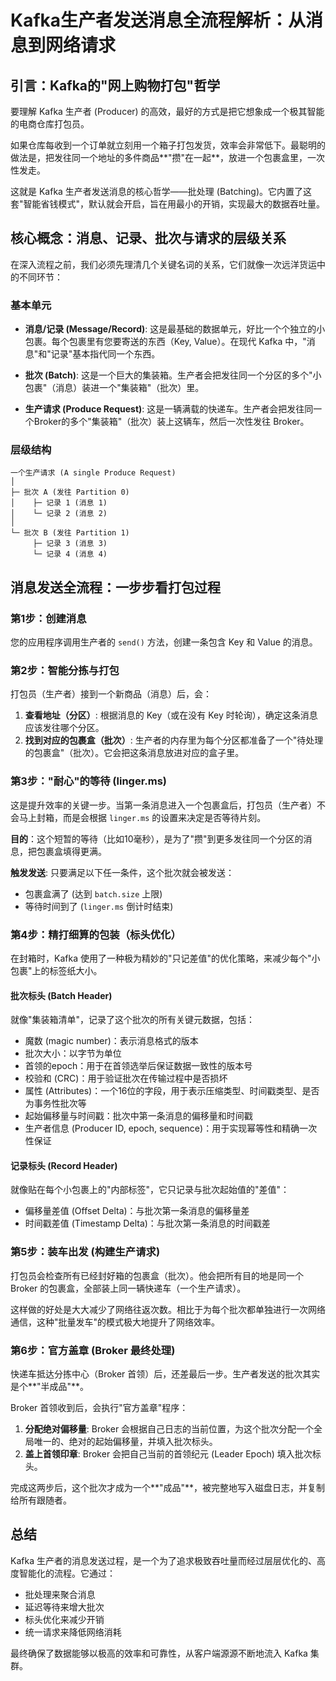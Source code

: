 # Kafka生产者发送消息全流程解析：从消息到网络请求

## 引言：Kafka的"网上购物打包"哲学

要理解 Kafka 生产者 (Producer) 的高效，最好的方式是把它想象成一个极其智能的电商仓库打包员。

如果仓库每收到一个订单就立刻用一个箱子打包发货，效率会非常低下。最聪明的做法是，把发往同一个地址的多件商品**"攒"在一起**，放进一个包裹盒里，一次性发走。

这就是 Kafka 生产者发送消息的核心哲学——批处理 (Batching)。它内置了这套"智能省钱模式"，默认就会开启，旨在用最小的开销，实现最大的数据吞吐量。

## 核心概念：消息、记录、批次与请求的层级关系

在深入流程之前，我们必须先理清几个关键名词的关系，它们就像一次远洋货运中的不同环节：

### 基本单元

- **消息/记录 (Message/Record)**: 这是最基础的数据单元，好比一个个独立的小包裹。每个包裹里有您要寄送的东西（Key, Value）。在现代 Kafka 中，"消息"和"记录"基本指代同一个东西。

- **批次 (Batch)**: 这是一个巨大的集装箱。生产者会把发往同一个分区的多个"小包裹"（消息）装进一个"集装箱"（批次）里。

- **生产请求 (Produce Request)**: 这是一辆满载的快递车。生产者会把发往同一个Broker的多个"集装箱"（批次）装上这辆车，然后一次性发往 Broker。

### 层级结构

```
一个生产请求 (A single Produce Request)
│
├─ 批次 A (发往 Partition 0)
│    ├─ 记录 1 (消息 1)
│    └─ 记录 2 (消息 2)
│
└─ 批次 B (发往 Partition 1)
     ├─ 记录 3 (消息 3)
     └─ 记录 4 (消息 4)
```

## 消息发送全流程：一步步看打包过程

### 第1步：创建消息

您的应用程序调用生产者的 `send()` 方法，创建一条包含 Key 和 Value 的消息。

### 第2步：智能分拣与打包

打包员（生产者）接到一个新商品（消息）后，会：

1. **查看地址（分区）**: 根据消息的 Key（或在没有 Key 时轮询），确定这条消息应该发往哪个分区。
2. **找到对应的包裹盒（批次）**: 生产者的内存里为每个分区都准备了一个"待处理的包裹盒"（批次）。它会把这条消息放进对应的盒子里。

### 第3步："耐心"的等待 (linger.ms)

这是提升效率的关键一步。当第一条消息进入一个包裹盒后，打包员（生产者）不会马上封箱，而是会根据 `linger.ms` 的设置来决定是否等待片刻。

**目的**：这个短暂的等待（比如10毫秒），是为了"攒"到更多发往同一个分区的消息，把包裹盒填得更满。

**触发发送**: 只要满足以下任一条件，这个批次就会被发送：
- 包裹盒满了 (达到 `batch.size` 上限)
- 等待时间到了 (`linger.ms` 倒计时结束)

### 第4步：精打细算的包装（标头优化）

在封箱时，Kafka 使用了一种极为精妙的"只记差值"的优化策略，来减少每个"小包裹"上的标签纸大小。

#### 批次标头 (Batch Header)
就像"集装箱清单"，记录了这个批次的所有关键元数据，包括：

- 魔数 (magic number)：表示消息格式的版本
- 批次大小：以字节为单位
- 首领的epoch：用于在首领选举后保证数据一致性的版本号
- 校验和 (CRC)：用于验证批次在传输过程中是否损坏
- 属性 (Attributes)：一个16位的字段，用于表示压缩类型、时间戳类型、是否为事务性批次等
- 起始偏移量与时间戳：批次中第一条消息的偏移量和时间戳
- 生产者信息 (Producer ID, epoch, sequence)：用于实现幂等性和精确一次性保证

#### 记录标头 (Record Header)
就像贴在每个小包裹上的"内部标签"，它只记录与批次起始值的"差值"：

- 偏移量差值 (Offset Delta)：与批次第一条消息的偏移量差
- 时间戳差值 (Timestamp Delta)：与批次第一条消息的时间戳差

### 第5步：装车出发 (构建生产请求)

打包员会检查所有已经封好箱的包裹盒（批次）。他会把所有目的地是同一个 Broker 的包裹盒，全部装上同一辆快递车（一个生产请求）。

这样做的好处是大大减少了网络往返次数。相比于为每个批次都单独进行一次网络通信，这种"批量发车"的模式极大地提升了网络效率。

### 第6步：官方盖章 (Broker 最终处理)

快递车抵达分拣中心（Broker 首领）后，还差最后一步。生产者发送的批次其实是个**"半成品"**。

Broker 首领收到后，会执行"官方盖章"程序：

1. **分配绝对偏移量**: Broker 会根据自己日志的当前位置，为这个批次分配一个全局唯一的、绝对的起始偏移量，并填入批次标头。
2. **盖上首领印章**: Broker 会把自己当前的首领纪元 (Leader Epoch) 填入批次标头。

完成这两步后，这个批次才成为一个**"成品"**，被完整地写入磁盘日志，并复制给所有跟随者。

## 总结

Kafka 生产者的消息发送过程，是一个为了追求极致吞吐量而经过层层优化的、高度智能化的流程。它通过：

- 批处理来聚合消息
- 延迟等待来增大批次
- 标头优化来减少开销
- 统一请求来降低网络消耗

最终确保了数据能够以极高的效率和可靠性，从客户端源源不断地流入 Kafka 集群。 